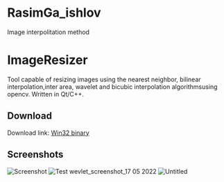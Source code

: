 # RasimGa_ishlov
Image interpolitation method


# ImageResizer
Tool capable of resizing images using the nearest neighbor, bilinear interpolation,inter area, wavelet and bicubic interpolation algorithmsusing opencv. Written in Qt/C++.

## Download
Download link: [Win32 binary](https://github.com/botir2/RasimGa_ishlov.git)

## Screenshots
![Screenshot](https://user-images.githubusercontent.com/7479526/168735976-05d64538-4791-4596-a39b-c2eceee773dd.png)
![Test wevlet_screenshot_17 05 2022](https://user-images.githubusercontent.com/7479526/168735985-4a4c4f6a-932a-4d41-bbc6-bad8b3240d2e.png)
![Untitled](https://user-images.githubusercontent.com/7479526/168735991-fb0f8b33-1958-4b16-96ac-7d498ae90ce1.png)
